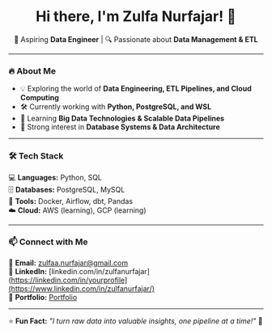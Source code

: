 <h1 align="center">Hi there, I'm Zulfa Nurfajar! 👋</h1>
<p align="center">
  🚀 Aspiring <strong>Data Engineer</strong> | 🔍 Passionate about <strong>Data Management & ETL</strong>  
</p>

---

### 🔥 About Me  
- 💡 Exploring the world of **Data Engineering, ETL Pipelines, and Cloud Computing**  
- 🛠️ Currently working with **Python, PostgreSQL, and WSL**  
- 🌱 Learning **Big Data Technologies & Scalable Data Pipelines**  
- 🎯 Strong interest in **Database Systems & Data Architecture**  

---

### 🛠️ Tech Stack  
💻 **Languages:** Python, SQL  
🗄️ **Databases:** PostgreSQL, MySQL  
🔧 **Tools:** Docker, Airflow, dbt, Pandas  
☁️ **Cloud:** AWS (learning), GCP (learning)  

---

### 📫 Connect with Me  
📩 **Email:** zulfaa.nurfajar@gmail.com  
💼 **LinkedIn:** [linkedin.com/in/zulfanurfajar](https://linkedin.com/in/yourprofile](https://www.linkedin.com/in/zulfanurfajar/)  
📂 **Portfolio:** [Portfolio](https://docs.google.com/presentation/d/1xH07dVKfJI5hvOAI2Uiye9QJDfltJmg_KbuM_vH38kw/edit#slide=id.g32827ea493a_0_1)  

---

⭐ **Fun Fact:** *"I turn raw data into valuable insights, one pipeline at a time!"* 🚀  
